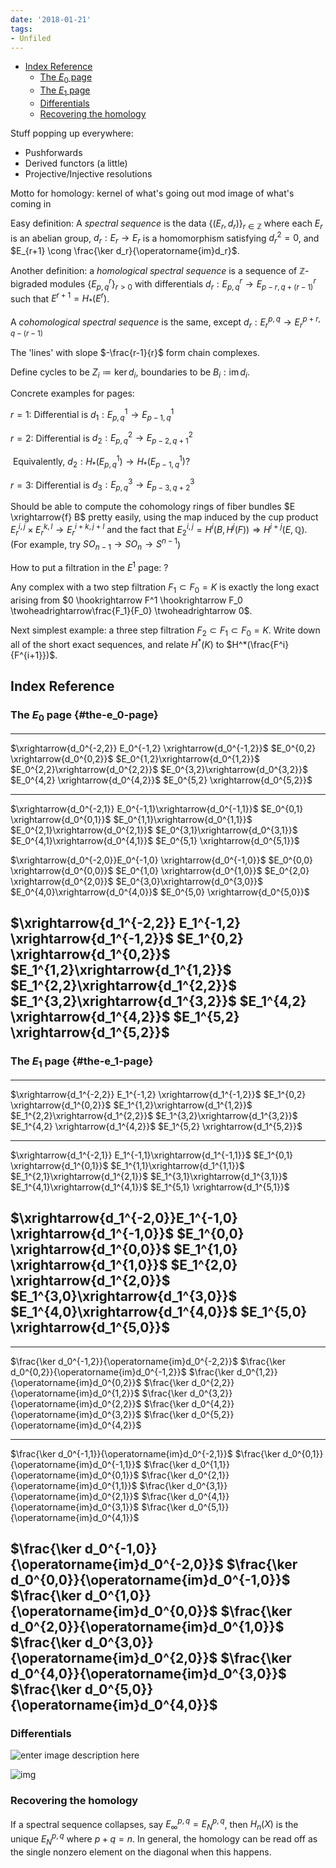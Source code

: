 ```yaml
---
date: '2018-01-21'
tags:
- Unfiled
---
```


-   [Index Reference](#index-reference)
    -   [The $E_0$ page](#the-e_0-page)
    -   [The $E_1$ page](#the-e_1-page)
    -   [Differentials](#differentials)
    -   [Recovering the homology](#recovering-the-homology)














Stuff popping up everywhere:

-   Pushforwards
-   Derived functors (a little)
-   Projective/Injective resolutions

Motto for homology: kernel of what's going out mod image of what's coming in

Easy definition: A *spectral sequence* is the data $\{(E_r, d_r)\}_{r\in{\mathbb{Z}}}$ where each $E_r$ is an abelian group, $d_r: E_r \to E_r$ is a homomorphism satisfying $d_r^2=0$, and $E_{r+1} \cong \frac{\ker d_r}{\operatorname{im}d_r}$.

Another definition: a *homological spectral sequence* is a sequence of ${\mathbb{Z}}$-bigraded modules $\{E^r_{p,q}\}_{r > 0}$ with differentials $d_r: E^r_{p,q} \to E^r_{p-r, q+(r-1)}$ such that $E^{r+1} = H_*(E^r)$.

A *cohomological spectral sequence* is the same, except $d_r: E_r^{p,q} \to E_r^{p+r, q-(r-1)}$

The 'lines' with slope $-\frac{r-1}{r}$ form chain complexes.

Define cycles to be $Z_i \coloneqq\ker d_i$, boundaries to be $B_i: \operatorname{im}d_i$.

Concrete examples for pages:

$r=1$: Differential is $d_1:E^1_{p,q} \to E^1_{p-1, q}$

$r=2$: Differential is $d_2:E^2_{p,q} \to E^2_{p-2, q+1}$

​ Equivalently, $d_2: H_*(E^1_{p,q}) \to H_*(E^1_{p-1, q})$?

$r=3$: Differential is $d_3: E^3_{p,q} \to E^3_{p-3,q+2}$

Should be able to compute the cohomology rings of fiber bundles $E \xrightarrow{f} B$ pretty easily, using the map induced by the cup product $E_r^{i,j} \times E_r^{k,l} \to E_r^{i+k, j+l}$ and the fact that $E_2^{i,j} = H^i(B, H^j(F)) \Rightarrow H^{i+j}(E, {\mathbb{Q}})$. (For example, try $SO_{n-1} \to SO_n \to S^{n-1}$)

How to put a filtration in the $E^1$ page: ?

Any complex with a two step filtration $F_1 \subset F_0 = K$ is exactly the long exact arising from $0 \hookrightarrow F^1 \hookrightarrow F_0 \twoheadrightarrow\frac{F_1}{F_0} \twoheadrightarrow 0$.

Next simplest example: a three step filtration $F_2 \subset F_1 \subset F_0 = K$. Write down all of the short exact sequences, and relate $H^*(K)$ to $H^*(\frac{F^i}{F^{i+1}})$.

Index Reference
---------------

### The $E_0$ page {#the-e_0-page}

  ---------------------------------------------------------------------------------------------------------------------------------------------------------------------------------------------------------------------------------------------------------------------------------------------------
  $\xrightarrow{d_0^{-2,2}} E_0^{-1,2} \xrightarrow{d_0^{-1,2}}$   $E_0^{0,2} \xrightarrow{d_0^{0,2}}$   $E_0^{1,2}\xrightarrow{d_0^{1,2}}$    $E_0^{2,2}\xrightarrow{d_0^{2,2}}$    $E_0^{3,2}\xrightarrow{d_0^{3,2}}$   $E_0^{4,2} \xrightarrow{d_0^{4,2}}$   $E_0^{5,2} \xrightarrow{d_0^{5,2}}$
  ---------------------------------------------------------------- ------------------------------------- ------------------------------------- ------------------------------------- ------------------------------------ ------------------------------------- -------------------------------------
  $\xrightarrow{d_0^{-2,1}} E_0^{-1,1}\xrightarrow{d_0^{-1,1}}$    $E_0^{0,1} \xrightarrow{d_0^{0,1}}$   $E_0^{1,1}\xrightarrow{d_0^{1,1}}$    $E_0^{2,1}\xrightarrow{d_0^{2,1}}$    $E_0^{3,1}\xrightarrow{d_0^{3,1}}$   $E_0^{4,1}\xrightarrow{d_0^{4,1}}$    $E_0^{5,1} \xrightarrow{d_0^{5,1}}$

  $\xrightarrow{d_0^{-2,0}}E_0^{-1,0} \xrightarrow{d_0^{-1,0}}$    $E_0^{0,0} \xrightarrow{d_0^{0,0}}$   $E_0^{1,0} \xrightarrow{d_0^{1,0}}$   $E_0^{2,0} \xrightarrow{d_0^{2,0}}$   $E_0^{3,0}\xrightarrow{d_0^{3,0}}$   $E_0^{4,0}\xrightarrow{d_0^{4,0}}$    $E_0^{5,0} \xrightarrow{d_0^{5,0}}$

  $\xrightarrow{d_1^{-2,2}} E_1^{-1,2} \xrightarrow{d_1^{-1,2}}$   $E_1^{0,2} \xrightarrow{d_1^{0,2}}$   $E_1^{1,2}\xrightarrow{d_1^{1,2}}$    $E_1^{2,2}\xrightarrow{d_1^{2,2}}$    $E_1^{3,2}\xrightarrow{d_1^{3,2}}$   $E_1^{4,2} \xrightarrow{d_1^{4,2}}$   $E_1^{5,2} \xrightarrow{d_1^{5,2}}$
  ---------------------------------------------------------------------------------------------------------------------------------------------------------------------------------------------------------------------------------------------------------------------------------------------------

### The $E_1$ page {#the-e_1-page}

  ---------------------------------------------------------------------------------------------------------------------------------------------------------------------------------------------------------------------------------------------------------------------------------------------------
  $\xrightarrow{d_1^{-2,2}} E_1^{-1,2} \xrightarrow{d_1^{-1,2}}$   $E_1^{0,2} \xrightarrow{d_1^{0,2}}$   $E_1^{1,2}\xrightarrow{d_1^{1,2}}$    $E_1^{2,2}\xrightarrow{d_1^{2,2}}$    $E_1^{3,2}\xrightarrow{d_1^{3,2}}$   $E_1^{4,2} \xrightarrow{d_1^{4,2}}$   $E_1^{5,2} \xrightarrow{d_1^{5,2}}$
  ---------------------------------------------------------------- ------------------------------------- ------------------------------------- ------------------------------------- ------------------------------------ ------------------------------------- -------------------------------------
  $\xrightarrow{d_1^{-2,1}} E_1^{-1,1}\xrightarrow{d_1^{-1,1}}$    $E_1^{0,1} \xrightarrow{d_1^{0,1}}$   $E_1^{1,1}\xrightarrow{d_1^{1,1}}$    $E_1^{2,1}\xrightarrow{d_1^{2,1}}$    $E_1^{3,1}\xrightarrow{d_1^{3,1}}$   $E_1^{4,1}\xrightarrow{d_1^{4,1}}$    $E_1^{5,1} \xrightarrow{d_1^{5,1}}$

  $\xrightarrow{d_1^{-2,0}}E_1^{-1,0} \xrightarrow{d_1^{-1,0}}$    $E_1^{0,0} \xrightarrow{d_1^{0,0}}$   $E_1^{1,0} \xrightarrow{d_1^{1,0}}$   $E_1^{2,0} \xrightarrow{d_1^{2,0}}$   $E_1^{3,0}\xrightarrow{d_1^{3,0}}$   $E_1^{4,0}\xrightarrow{d_1^{4,0}}$    $E_1^{5,0} \xrightarrow{d_1^{5,0}}$
  ---------------------------------------------------------------------------------------------------------------------------------------------------------------------------------------------------------------------------------------------------------------------------------------------------

  --------------------------------------------------------------------------------------------------------------------------------------------------------------------------------------------------------------------------------------------------------------------------------------------------------------------------------------------------------------------------------------------
  $\frac{\ker d_0^{-1,2}}{\operatorname{im}d_0^{-2,2}}$   $\frac{\ker d_0^{0,2}}{\operatorname{im}d_0^{-1,2}}$   $\frac{\ker d_0^{1,2}}{\operatorname{im}d_0^{0,2}}$   $\frac{\ker d_0^{2,2}}{\operatorname{im}d_0^{1,2}}$   $\frac{\ker d_0^{3,2}}{\operatorname{im}d_0^{2,2}}$   $\frac{\ker d_0^{4,2}}{\operatorname{im}d_0^{3,2}}$   $\frac{\ker d_0^{5,2}}{\operatorname{im}d_0^{4,2}}$
  ------------------------------------------------------- ------------------------------------------------------ ----------------------------------------------------- ----------------------------------------------------- ----------------------------------------------------- ----------------------------------------------------- -----------------------------------------------------
  $\frac{\ker d_0^{-1,1}}{\operatorname{im}d_0^{-2,1}}$   $\frac{\ker d_0^{0,1}}{\operatorname{im}d_0^{-1,1}}$   $\frac{\ker d_0^{1,1}}{\operatorname{im}d_0^{0,1}}$   $\frac{\ker d_0^{2,1}}{\operatorname{im}d_0^{1,1}}$   $\frac{\ker d_0^{3,1}}{\operatorname{im}d_0^{2,1}}$   $\frac{\ker d_0^{4,1}}{\operatorname{im}d_0^{3,1}}$   $\frac{\ker d_0^{5,1}}{\operatorname{im}d_0^{4,1}}$

  $\frac{\ker d_0^{-1,0}}{\operatorname{im}d_0^{-2,0}}$   $\frac{\ker d_0^{0,0}}{\operatorname{im}d_0^{-1,0}}$   $\frac{\ker d_0^{1,0}}{\operatorname{im}d_0^{0,0}}$   $\frac{\ker d_0^{2,0}}{\operatorname{im}d_0^{1,0}}$   $\frac{\ker d_0^{3,0}}{\operatorname{im}d_0^{2,0}}$   $\frac{\ker d_0^{4,0}}{\operatorname{im}d_0^{3,0}}$   $\frac{\ker d_0^{5,0}}{\operatorname{im}d_0^{4,0}}$
  --------------------------------------------------------------------------------------------------------------------------------------------------------------------------------------------------------------------------------------------------------------------------------------------------------------------------------------------------------------------------------------------

### Differentials

![enter image description here](https://i.stack.imgur.com/AeWFZ.png)

![img](https://i.stack.imgur.com/de8wd.png)

### Recovering the homology

If a spectral sequence collapses, say $E_\infty^{p,q} = E_N^{p,q}$, then $H_n(X)$ is the unique $E_N^{p,q}$ where $p+q=n$. In general, the homology can be read off as the single nonzero element on the diagonal when this happens.
